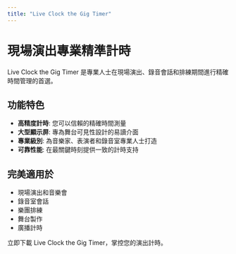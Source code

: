 ```yaml
---
title: "Live Clock the Gig Timer"
---
```


# 現場演出專業精準計時

Live Clock the Gig Timer 是專業人士在現場演出、錄音會話和排練期間進行精確時間管理的首選。

## 功能特色

- **高精度計時**: 您可以信賴的精確時間測量
- **大型顯示屏**: 專為舞台可見性設計的易讀介面
- **專業級別**: 為音樂家、表演者和錄音室專業人士打造
- **可靠性能**: 在最關鍵時刻提供一致的計時支持

## 完美適用於

- 現場演出和音樂會
- 錄音室會話
- 樂團排練
- 舞台製作
- 廣播計時

立即下載 Live Clock the Gig Timer，掌控您的演出計時。